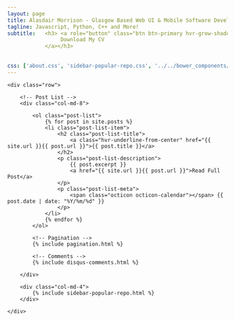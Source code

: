 ```yaml
---
layout: page
title: Alasdair Morrison - Glasgow Based Web UI & Mobile Software Developer
tagline: Javascript, Python, C++ and More!
subtitle:   <h3> <a role="button" class="btn btn-primary hvr-grow-shadow" href="http://alasdairmorrison.com/cv/Alasdair_Morrison_CV_web.pdf" target="_blanks">
                 Download My CV
            </a></h3>
           
                            
css: ['about.css', 'sidebar-popular-repo.css', '../../bower_components/flag-icon-css/css/flag-icon.min.css']
---
```

<section class="content container">

    <div class="row">

        <!-- Post List -->
        <div class="col-md-8">

            <ol class="post-list">
                {% for post in site.posts %}
                <li class="post-list-item">
                    <h2 class="post-list-title">
                        <a class="hvr-underline-from-center" href="{{ site.url }}{{ post.url }}">{{ post.title }}</a>
                    </h2>
                    <p class="post-list-description">
                        {{ post.excerpt }}
                        <a href="{{ site.url }}{{ post.url }}">Read Full Post</a>
                    </p>
                    <p class="post-list-meta">
                        <span class="octicon octicon-calendar"></span> {{ post.date | date: "%Y/%m/%d" }}
                    </p>
                </li>
                {% endfor %}
            </ol>

            <!-- Pagination -->
            {% include pagination.html %}

            <!-- Comments -->
            {% include disqus-comments.html %}

        </div>

        <div class="col-md-4">
            {% include sidebar-popular-repo.html %}
        </div>

    </div>

</section>

